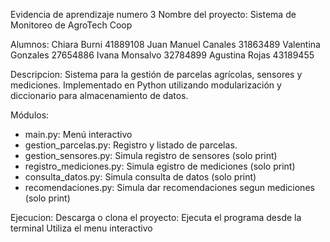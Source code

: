 Evidencia de aprendizaje numero 3
Nombre del proyecto: Sistema de Monitoreo de AgroTech Coop

Alumnos: 
Chiara Burni 41889108 
Juan Manuel Canales 31863489 
Valentina Gonzales 27654886 
Ivana Monsalvo 32784899
Agustina Rojas 43189455

Descripcion: 
Sistema para la gestión de parcelas agrícolas, sensores y mediciones. Implementado en Python utilizando modularización y diccionario para almacenamiento de datos.

Módulos: 
- main.py: Menú interactivo
- gestion_parcelas.py: Registro y listado de parcelas.
- gestion_sensores.py: Simula registro de sensores (solo print)
- registro_mediciones.py: Simula egistro de mediciones (solo print)
- consulta_datos.py: Simula consulta de datos (solo print)
- recomendaciones.py: Simula dar recomendaciones segun mediciones (solo print)

Ejecucion: 
Descarga o clona el proyecto: 
Ejecuta el programa desde la terminal
Utiliza el menu interactivo
